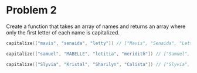 # Problem 2

Create a function that takes an array of names and returns an array where only the first letter of each name
is capitalized.

```go
capitalize(["mavis", "senaida", "letty"]) // ["Mavis", "Senaida", "Letty"]

capitalize(["samuel", "MABELLE", "letitia", "meridith"]) // ["Samuel", "Mabelle", "Letitia", "Meridith"]

capitalize(["Slyvia", "Kristal", "Sharilyn", "Calista"]) // ["Slyvia", "Kristal", "Sharilyn", "Calista"]
```
